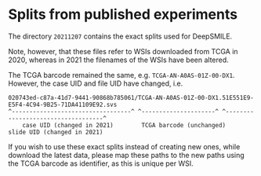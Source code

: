 # Splits from published experiments

The directory `20211207` contains the exact splits used for DeepSMILE.

Note, however, that these files refer to WSIs downloaded from TCGA in 2020, whereas in 2021
the filenames of the WSIs have been altered.

The TCGA barcode remained the same, e.g. `TCGA-AN-A0AS-01Z-00-DX1`. However, the case UID and file UID have changed, i.e.

```
020743ed-c87a-41d7-9441-90868b785061/TCGA-AN-A0AS-01Z-00-DX1.51E551E9-E5F4-4C94-9B25-71DA41109E92.svs
^----------------------------------^ ^---------------------^ ^-----------------------------------^
    case UID (changed in 2021)        TCGA barcode (unchanged)    slide UID (changed in 2021)
```
If you wish to use these exact splits instead of creating new ones, while download the latest data, please map
these paths to the new paths using the TCGA barcode as identifier, as this is unique per WSI.
